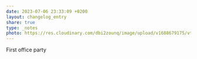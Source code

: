 ```yaml
---
date: 2023-07-06 23:33:09 +0200
layout: changelog_entry
share: true
type: _notes
photo: https://res.cloudinary.com/dbi2zounq/image/upload/v1688679175/vtwoslpxxxspfnofjtgf.jpg
---
```

First office party
